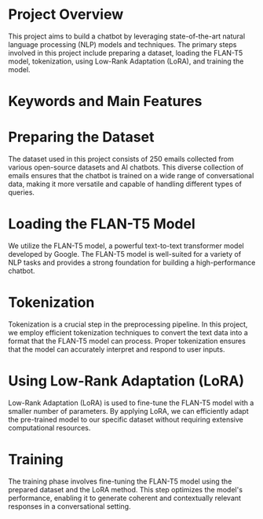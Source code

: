 # Project Overview
This project aims to build a chatbot by leveraging state-of-the-art natural language processing (NLP) models and techniques. The primary steps involved in this project include preparing a dataset, loading the FLAN-T5 model, tokenization, using Low-Rank Adaptation (LoRA), and training the model.

# Keywords and Main Features
# Preparing the Dataset
The dataset used in this project consists of 250 emails collected from various open-source datasets and AI chatbots. This diverse collection of emails ensures that the chatbot is trained on a wide range of conversational data, making it more versatile and capable of handling different types of queries.

# Loading the FLAN-T5 Model
We utilize the FLAN-T5 model, a powerful text-to-text transformer model developed by Google. The FLAN-T5 model is well-suited for a variety of NLP tasks and provides a strong foundation for building a high-performance chatbot.

# Tokenization
Tokenization is a crucial step in the preprocessing pipeline. In this project, we employ efficient tokenization techniques to convert the text data into a format that the FLAN-T5 model can process. Proper tokenization ensures that the model can accurately interpret and respond to user inputs.

# Using Low-Rank Adaptation (LoRA)
Low-Rank Adaptation (LoRA) is used to fine-tune the FLAN-T5 model with a smaller number of parameters. By applying LoRA, we can efficiently adapt the pre-trained model to our specific dataset without requiring extensive computational resources.

# Training
The training phase involves fine-tuning the FLAN-T5 model using the prepared dataset and the LoRA method. This step optimizes the model's performance, enabling it to generate coherent and contextually relevant responses in a conversational setting.

